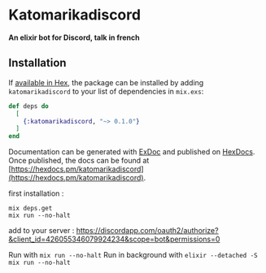 # Katomarikadiscord

**An elixir bot for Discord, talk in french**

## Installation

If [available in Hex](https://hex.pm/docs/publish), the package can be installed
by adding `katomarikadiscord` to your list of dependencies in `mix.exs`:

```elixir
def deps do
  [
    {:katomarikadiscord, "~> 0.1.0"}
  ]
end
```

Documentation can be generated with [ExDoc](https://github.com/elixir-lang/ex_doc)
and published on [HexDocs](https://hexdocs.pm). Once published, the docs can
be found at [https://hexdocs.pm/katomarikadiscord](https://hexdocs.pm/katomarikadiscord).

first installation :
```
mix deps.get
mix run --no-halt
```

add to your server : https://discordapp.com/oauth2/authorize?&client_id=426055346079924234&scope=bot&permissions=0

Run with ```mix run --no-halt```
Run in background with ```elixir --detached -S mix run --no-halt```
